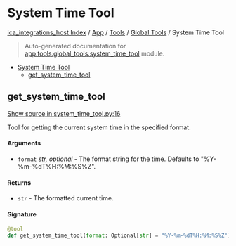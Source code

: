 # System Time Tool

[ica_integrations_host Index](../../../README.md#ica_integrations_host-index) / [App](../../index.md#app) / [Tools](../index.md#tools) / [Global Tools](./index.md#global-tools) / System Time Tool

> Auto-generated documentation for [app.tools.global_tools.system_time_tool](https://github.ibm.com/destiny/ica_integrations_host/blob/main/app/tools/global_tools/system_time_tool.py) module.

- [System Time Tool](#system-time-tool)
  - [get_system_time_tool](#get_system_time_tool)

## get_system_time_tool

[Show source in system_time_tool.py:16](https://github.ibm.com/destiny/ica_integrations_host/blob/main/app/tools/global_tools/system_time_tool.py#L16)

Tool for getting the current system time in the specified format.

#### Arguments

- `format` *str, optional* - The format string for the time. Defaults to "%Y-%m-%dT%H:%M:%S%Z".

#### Returns

- `str` - The formatted current time.

#### Signature

```python
@tool
def get_system_time_tool(format: Optional[str] = "%Y-%m-%dT%H:%M:%S%Z") -> str: ...
```
